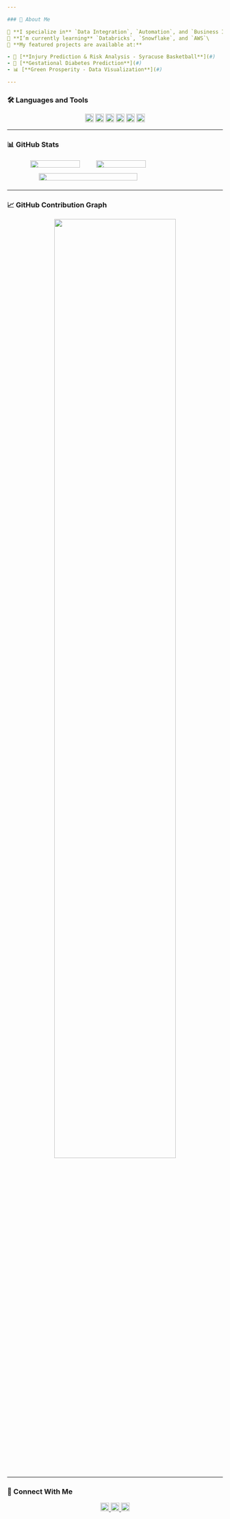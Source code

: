 ```yaml
---

### 🚀 About Me

🔹 **I specialize in** `Data Integration`, `Automation`, and `Business Intelligence`\
🔹 **I’m currently learning** `Databricks`, `Snowflake`, and `AWS`\
🔹 **My featured projects are available at:**

- 🎯 [**Injury Prediction & Risk Analysis - Syracuse Basketball**](#)
- 🔬 [**Gestational Diabetes Prediction**](#)
- 📊 [**Green Prosperity - Data Visualization**](#)

---
```


### 🛠 Languages and Tools

<p align="center">
  <img src="https://img.shields.io/badge/Python-3776AB?style=for-the-badge&logo=python&logoColor=white" height="20"/>
  <img src="https://img.shields.io/badge/SQL-336791?style=for-the-badge&logo=postgresql&logoColor=white" height="20"/>
  <img src="https://img.shields.io/badge/AWS-FF9900?style=for-the-badge&logo=amazonaws&logoColor=white" height="20"/>
  <img src="https://img.shields.io/badge/PowerBI-F2C811?style=for-the-badge&logo=powerbi&logoColor=white" height="20"/>
  <img src="https://img.shields.io/badge/Tableau-0055A4?style=for-the-badge&logo=tableau&logoColor=white" height="20"/>
  <img src="https://img.shields.io/badge/GitHub-181717?style=for-the-badge&logo=github&logoColor=white" height="20"/>
</p>

---

### 📊 GitHub Stats

<div align="center" style="display: flex; flex-wrap: wrap; justify-content: center; width: 75%">
  <div style="width: 38%; display: inline-block; margin: 5px;">
    <img src="https://github-readme-stats.vercel.app/api?username=sahilbhagat30&show_icons=true&theme=tokyonight" width="90%" />
  </div>
  <div style="width: 38%; display: inline-block; margin: 5px;">
    <img src="https://github-readme-streak-stats.herokuapp.com/?user=sahilbhagat30&theme=tokyonight" width="90%" />
  </div>
  <div style="width: 75%; margin: 5px;">
    <img src="https://github-readme-stats.vercel.app/api/top-langs/?username=sahilbhagat30&layout=compact&theme=tokyonight" width="90%"/>
  </div>
</div>

---

### 📈 GitHub Contribution Graph

<p align="center">
  <img src="https://github-readme-activity-graph.vercel.app/graph?username=sahilbhagat30&theme=react-dark" width="75%"/>
</p>

---

### 🔗 Connect With Me

<p align="center">
  <a href="https://linkedin.com/in/sahil-sanjay-bhagat">
    <img src="https://img.shields.io/badge/LinkedIn-0077B5?style=for-the-badge&logo=linkedin&logoColor=white" height="20"/>
  </a>
  <a href="mailto:sahilbhagat1497@gmail.com">
    <img src="https://img.shields.io/badge/Email-D14836?style=for-the-badge&logo=gmail&logoColor=white" height="20"/>
  </a>
  <a href="https://github.com/sahilbhagat30">
    <img src="https://img.shields.io/badge/GitHub-181717?style=for-the-badge&logo=github&logoColor=white" height="20"/>
  </a>
</p>

